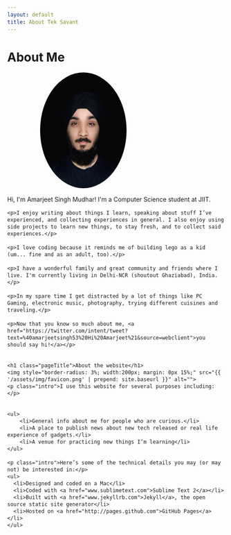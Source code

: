 ```yaml
---
layout: default
title: About Tek Savant
---
```


<div class="post">
	<h1 class="pageTitle">About Me</h1>
	<img style="border-radius: 100%; width:200px; margin: 0px 15%; " src="/assets/img/me.jpg" alt=""> 
	<p class="intro">Hi, I'm Amarjeet Singh Mudhar! I'm a Computer Science student at JIIT. </p>

	<p>I enjoy writing about things I learn, speaking about stuff I’ve experienced, and collecting experiences in general. I also enjoy using side projects to learn new things, to stay fresh, and to collect said experiences.</p>

	<p>I love coding because it reminds me of building lego as a kid (um... fine and as an adult, too).</p>

	<p>I have a wonderful family and great community and friends where I live. I'm currently living in Delhi-NCR (shoutout Ghaziabad), India.</p>

    <p>In my spare time I get distracted by a lot of things like PC Gaming, electronic music, photography, trying different cuisines and traveling.</p>

    <p>Now that you know so much about me, <a href="https://twitter.com/intent/tweet?text=%40amarjeetsingh53%20Hi%20Amarjeet%21&source=webclient">you should say hi!</a></p>
	
	
  	<h1 class="pageTitle">About the website</h1>
	<img style="border-radius: 3%; width:200px; margin: 0px 15%;" src="{{ '/assets/img/favicon.png' | prepend: site.baseurl }}" alt=""> 
	<p class="intro">I use this website for several purposes including: </p>
	
	
	<ul>
		<li>General info about me for people who are curious.</li>
		<li>A place to publish news about new tech released or real life experience of gadgets.</li>
		<li>A venue for practicing new things I’m learning</li>
  	</ul>

  	<p class="intro">Here’s some of the technical details you may (or may not) be interested in:</p>
    <ul>
      <li>Designed and coded on a Mac</li>
      <li>Coded with <a href="www.sublimetext.com">Sublime Text 2</a></li>
      <li>Built with <a href="www.jekyllrb.com">Jekyll</a>, the open source static site generator</li>
      <li>Hosted on <a href="http://pages.github.com">GitHub Pages</a></li>
    </ul>
</div>
